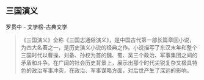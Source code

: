 ## 三国演义

罗贯中  -  文学榜-古典文学

> 《三国演义》全称《三国志通俗演义》，是中国古代第一部长篇章回小说，为四大名著之一，是历史演义小说的经典之作。小说描写了东汉末年和整个三国时代以曹操、刘备、孙权为首的魏、蜀、吴三个政治、军事集团之间的矛盾和斗争。在广阔的社会历史背景上，展示出那个时代尖锐复杂又极具特色的政治军事冲突，在政治、军事谋略方面，对后世产生了深远的影响。　
